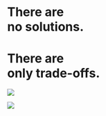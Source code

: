 # There are<br />no solutions.

# There are<br />only trade-offs.
<!-- .element class="fragment" -->


![](img/craigslist.png) <!-- .element style="width: 80%" -->


![](img/pinboard.png) <!-- .element style="width: 40%" -->

